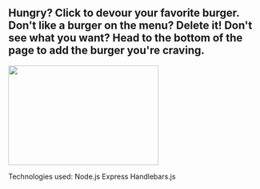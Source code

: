 <h2>Hungry? Click to devour your favorite burger. Don't like a burger on the menu? Delete it! Don't see what you want? Head to the bottom of the page to add the burger you're craving.</h2>


<img src="https://vignette.wikia.nocookie.net/spongebob/images/1/1c/Goodbye%2C_Krabby_Patty_205.png/revision/latest?cb=20170310020905" data-canonical-src="https://gyazo.com/eb5c5741b6a9a16c692170a41a49c858.png" width="300" height="200" />

Technologies used:
Node.js
Express
Handlebars.js
